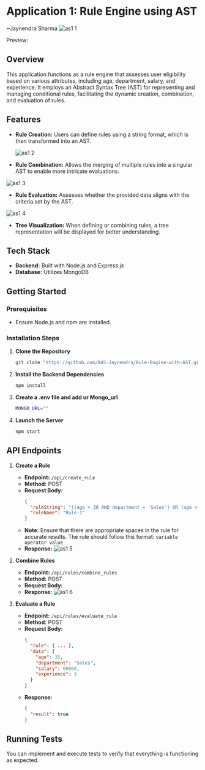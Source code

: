 
# Application 1: Rule Engine using AST
~Jaynendra Sharma
![as1 1](https://github.com/user-attachments/assets/b6ed755a-adfa-464a-bc16-12f7892b9eb3)


Preview: 

## Overview

This application functions as a rule engine that assesses user eligibility based on various attributes, including age, department, salary, and experience. It employs an Abstract Syntax Tree (AST) for representing and managing conditional rules, facilitating the dynamic creation, combination, and evaluation of rules.

## Features

- **Rule Creation:** Users can define rules using a string format, which is then transformed into an AST.

  ![as1 2](https://github.com/user-attachments/assets/06f219d1-a3fc-4188-9ac2-914dfa9fc316)



- **Rule Combination:** Allows the merging of multiple rules into a singular AST to enable more intricate evaluations.

![as1 3](https://github.com/user-attachments/assets/37ce2a07-8b3e-4b9b-9976-7e241aef6a1a)



- **Rule Evaluation:** Assesses whether the provided data aligns with the criteria set by the AST.

![as1 4](https://github.com/user-attachments/assets/2f3c8f9d-1d28-4ad6-90f5-39b5bd6a4340)



- **Tree Visualization:** When defining or combining rules, a tree representation will be displayed for better understanding.

## Tech Stack

- **Backend:** Built with Node.js and Express.js
- **Database:** Utilizes MongoDB

## Getting Started

### Prerequisites

- Ensure Node.js and npm are installed.

### Installation Steps

1. **Clone the Repository**
   ```bash
   git clone "https://github.com/045-Jaynendra/Rule-Engine-with-AST.git"
   ```
2. **Install the Backend Dependencies**
   ```bash
   npm install
   ```
2. **Create a .env file and add ur Mongo_url**
   ```bash
   MONGO_URL=""
   ```
4. **Launch the Server**
   ```bash
   npm start
   ```

## API Endpoints

1. **Create a Rule**
   - **Endpoint:** `/api/create_rule`
   - **Method:** POST
   - **Request Body:**
     ```json
     {
       "ruleString": "((age > 30 AND department = 'Sales') OR (age < 25 AND department = 'Marketing')) AND (salary > 50000 OR experience > 5)",
       "ruleName": "Rule-1"
     }
     ```
   - **Note:** Ensure that there are appropriate spaces in the rule for accurate results. The rule should follow this format: 
   `variable operator value`
   - **Response:**
    ![as1 5](https://github.com/user-attachments/assets/c2e24055-cae3-45d6-9d73-fe57614c4ad3)

   
     
     
2. **Combine Rules**
   - **Endpoint:** `/api/rules/combine_rules`
   - **Method:** POST
   - **Request Body:**
   - **Response:**
   ![as1 6](https://github.com/user-attachments/assets/01ee0f3f-72a4-450c-81a7-bad73a768656)




3. **Evaluate a Rule**
   - **Endpoint:** `/api/rules/evaluate_rule`
   - **Method:** POST
   - **Request Body:**
     ```json
     {
       "rule": { ... },
       "data": {
         "age": 35,
         "department": "Sales",
         "salary": 60000,
         "experience": 3
       }
     }
     ```
   - **Response:**
     ```json
     {
       "result": true
     }
     ```

## Running Tests

You can implement and execute tests to verify that everything is functioning as expected.

